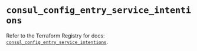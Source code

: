 # `consul_config_entry_service_intentions`

Refer to the Terraform Registry for docs: [`consul_config_entry_service_intentions`](https://registry.terraform.io/providers/hashicorp/consul/2.20.0/docs/resources/config_entry_service_intentions).
